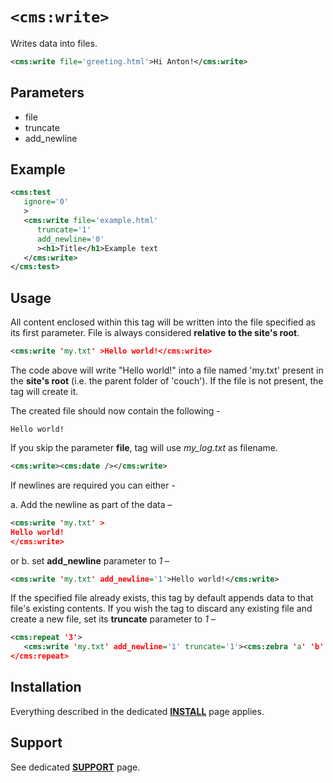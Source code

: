 # `<cms:write>`

Writes data into files.

```xml
<cms:write file='greeting.html'>Hi Anton!</cms:write>
```

## Parameters

* file
* truncate
* add_newline

## Example

```xml
<cms:test
   ignore='0'
   >
   <cms:write file='example.html'
      truncate='1'
      add_newline='0'
      ><h1>Title</h1>Example text
   </cms:write>
</cms:test>
```

## Usage

All content enclosed within this tag will be written into the file specified as its first parameter. File is always considered **relative to the site's root**.

```xml
<cms:write 'my.txt' >Hello world!</cms:write>
```

The code above will write "Hello world!" into a file named 'my.txt' present in the **site's root** (i.e. the parent folder of 'couch'). If the file is not present, the tag will create it.

The created file should now contain the following -

```
Hello world!
```

If you skip the parameter **file**, tag will use *my_log.txt* as filename.

```xml
<cms:write><cms:date /></cms:write>
```

If newlines are required you can either -

a. Add the newline as part of the data –

```xml
<cms:write 'my.txt' >
Hello world!
</cms:write>
```

or b. set **add_newline** parameter to *1* –

```xml
<cms:write 'my.txt' add_newline='1'>Hello world!</cms:write>
```

If the specified file already exists, this tag by default appends data to that file's existing contents. If you wish the tag to discard any existing file and create a new file, set its **truncate** parameter to *1* –

```xml
<cms:repeat '3'>
   <cms:write 'my.txt' add_newline='1' truncate='1'><cms:zebra 'a' 'b' 'c' /></cms:write>
</cms:repeat>
```

## Installation

Everything described in the dedicated [**INSTALL**](/INSTALL.md) page applies.

## Support

See dedicated [**SUPPORT**](/SUPPORT.md) page.
